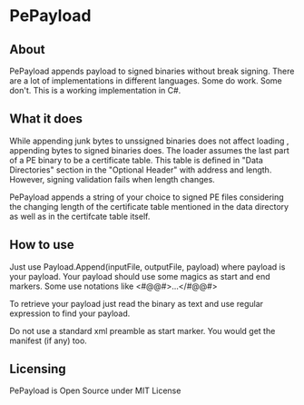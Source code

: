 PePayload
=============

About
-----

PePayload appends payload to signed binaries without break signing. There are a lot of implementations in different languages. Some do work. Some don't.
This is a working implementation in C#.

What it does
------------

While appending junk bytes to unssigned binaries does not affect loading , appending bytes to signed binaries does.
The loader assumes the last part of a PE binary to be a certificate table. This table is defined in "Data Directories" section in the "Optional Header" with address and length.
However, signing validation fails when length changes.

PePayload appends a string of your choice to signed PE files considering the changing length of the certificate table mentioned in the data directory as well as in the certifcate
table itself.

How to use
----------

Just use Payload.Append(inputFile, outputFile, payload) where payload is your payload.
Your payload should use some magics as start and end markers. Some use notations like <#$@@$#>...</#$@@$#>

To retrieve your payload just read the binary as text and use regular expression to find your payload.

Do not use a standard xml preamble as start marker. You would get the manifest (if any) too.

Licensing
---------

PePayload is Open Source under MIT License